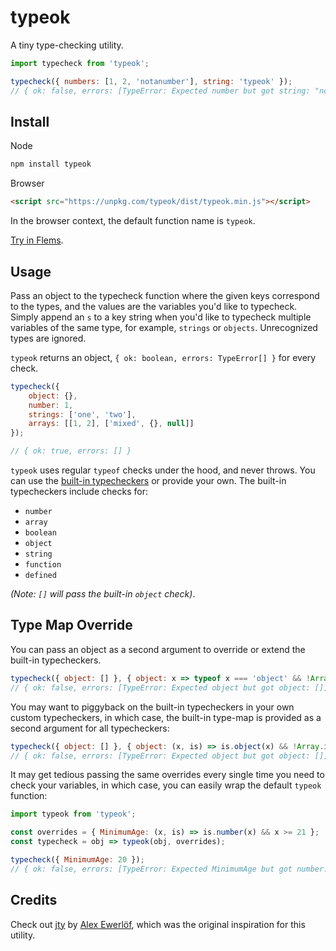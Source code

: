 # typeok

A tiny type-checking utility.

```js
import typecheck from 'typeok';

typecheck({ numbers: [1, 2, 'notanumber'], string: 'typeok' });
// { ok: false, errors: [TypeError: Expected number but got string: "notanumber"] }
```

## Install

Node
```bash
npm install typeok
```

Browser
```html
<script src="https://unpkg.com/typeok/dist/typeok.min.js"></script>
```

In the browser context, the default function name is `typeok`.

[Try in Flems](https://flems.io/#0=N4IgtglgJlA2CmIBcBGADGgNCAZhBAzsgNqgB2AhmIkiAHQAWALmLCNgMYD2ZT8vyECAC+mclRr0AVkU48+A2giYACAE7wCAbgA6ZPQHoDKgEIUCEDioCqBCgHN4ejQRUBeFUwCeAB3hcAawAKYD0VcJUuACMpeA4mJBVgUTCIsgBXMCj4NUSUTFTwgiY1CDJ7AkTiAHIeeGrMFWqmAHcuaoBdArIIlQo1NQovSpViYnyVACYu0erIAA94KAak0RUM2FgOjr1hAEpdfTJuMgIuBDpYLnsg6oAFcwJNRJWXA71DYwAVX3gAWg4DDiARUAHkAG45UpQTTOTTuTy-QIhVIZLI5RIAVl2jVCPXWmWyuRU83cAD4VAA5Qk5OgQAgAMTKED4QXmexUADJOSSVBTsWR9oc9CczhcrjdqgyKPhXC0WQwVCgVD8-ABRAZcYmvTTvI5GFQAdUGPh8ZXsiL8gRFPGKKjAXghUOg8I8ePCADUKLBoNT0cS2Y16Ry3BT6XQ0US2RzubyKZMuTzSQAeFQAFl2wuOttU3j8gOBCOiUnJlv8wWLjQdToGLoIerhrg8ebiQI4wXdKi9PqgfqJIxqZC4qgoBP9KwAzI1MTtBQ3s6dzvBLtdbtLZSp5UxFQnVfANWotSMdfWtOwQE8EPEILbBBO0EgJyIxCBKNRBHQOARZCATgomIIIhdCAPpkAERBIKQr4SIILaBOe6RqGwtDMEwPiVEY6RkD4AT2J+XBgAYcEBAAAmgdBpnQaAGFA9JMERSIBHQkBkHQMjni2ggEBwpQ+ABwgdMIQA).

## Usage

Pass an object to the typecheck function where the given keys correspond to the types, and the values are the variables you'd like to typecheck. Simply append an `s` to a key string when you'd like to typecheck multiple variables of the same type, for example, `strings` or `objects`. Unrecognized types are ignored.

`typeok` returns an object, `{ ok: boolean, errors: TypeError[] }` for every check.

```js
typecheck({
    object: {},
    number: 1,
    strings: ['one', 'two'],
    arrays: [[1, 2], ['mixed', {}, null]]
});

// { ok: true, errors: [] }
```

`typeok` uses regular `typeof` checks under the hood, and never throws. You can use the [built-in typecheckers](https://github.com/kevinfiol/typeok/blob/master/index.js#L1) or provide your own. The built-in typecheckers include checks for:

* `number`
* `array`
* `boolean`
* `object`
* `string`
* `function`
* `defined`

*(Note: `[]` will pass the built-in `object` check)*.

## Type Map Override

You can pass an object as a second argument to override or extend the built-in typecheckers.

```js
typecheck({ object: [] }, { object: x => typeof x === 'object' && !Array.isArray(x) });
// { ok: false, errors: [TypeError: Expected object but got object: []] }
```

You may want to piggyback on the built-in typecheckers in your own custom typecheckers, in which case, the built-in type-map is provided as a second argument for all typecheckers:

```js
typecheck({ object: [] }, { object: (x, is) => is.object(x) && !Array.isArray(x) });
// { ok: false, errors: [TypeError: Expected object but got object: []] }
```

It may get tedious passing the same overrides every single time you need to check your variables, in which case, you can easily wrap the default `typeok` function:

```js
import typeok from 'typeok';

const overrides = { MinimumAge: (x, is) => is.number(x) && x >= 21 };
const typecheck = obj => typeok(obj, overrides);

typecheck({ MinimumAge: 20 });
// { ok: false, errors: [TypeError: Expected MinimumAge but got number: 20] }
```

## Credits

Check out [jty](https://github.com/userpixel/jty) by [Alex Ewerlöf](https://github.com/userpixel), which was the original inspiration for this utility.